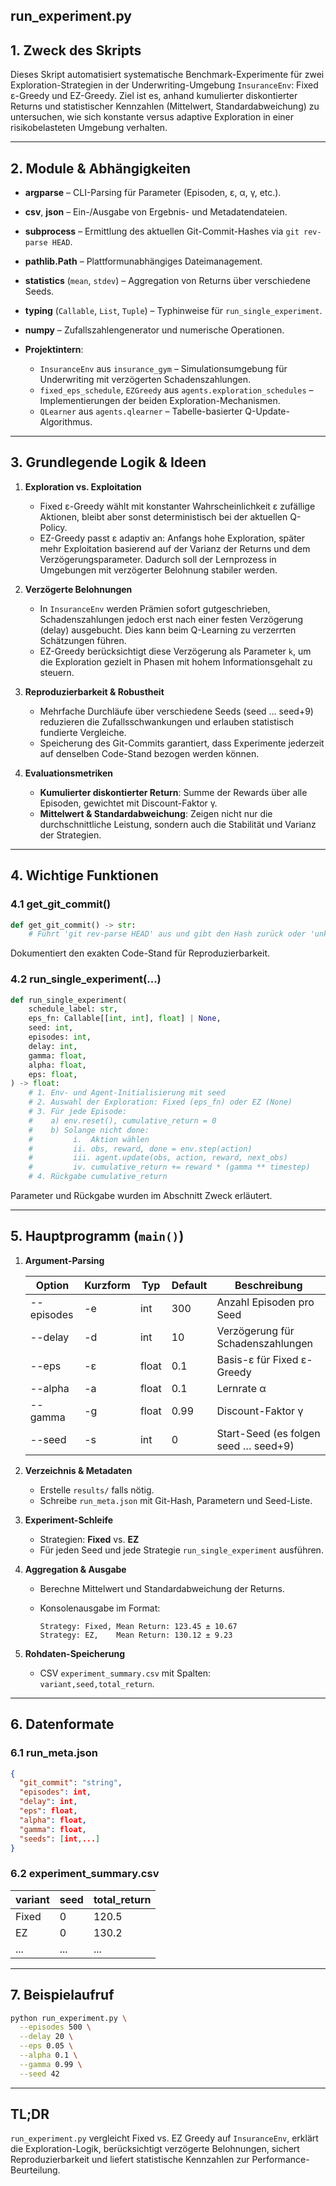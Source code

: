 ## run\_experiment.py

## 1. Zweck des Skripts

Dieses Skript automatisiert systematische Benchmark-Experimente für zwei Exploration-Strategien in der Underwriting-Umgebung `InsuranceEnv`: Fixed ε-Greedy und EZ-Greedy. Ziel ist es, anhand kumulierter diskontierter Returns und statistischer Kennzahlen (Mittelwert, Standardabweichung) zu untersuchen, wie sich konstante versus adaptive Exploration in einer risikobelasteten Umgebung verhalten.

---

## 2. Module & Abhängigkeiten

* **argparse** – CLI-Parsing für Parameter (Episoden, ε, α, γ, etc.).
* **csv**, **json** – Ein-/Ausgabe von Ergebnis- und Metadatendateien.
* **subprocess** – Ermittlung des aktuellen Git-Commit-Hashes via `git rev-parse HEAD`.
* **pathlib.Path** – Plattformunabhängiges Dateimanagement.
* **statistics** (`mean`, `stdev`) – Aggregation von Returns über verschiedene Seeds.
* **typing** (`Callable`, `List`, `Tuple`) – Typhinweise für `run_single_experiment`.
* **numpy** – Zufallszahlengenerator und numerische Operationen.
* **Projektintern**:

  * `InsuranceEnv` aus `insurance_gym` – Simulationsumgebung für Underwriting mit verzögerten Schadenszahlungen.
  * `fixed_eps_schedule`, `EZGreedy` aus `agents.exploration_schedules` – Implementierungen der beiden Exploration-Mechanismen.
  * `QLearner` aus `agents.qlearner` – Tabelle-basierter Q-Update-Algorithmus.

---

## 3. Grundlegende Logik & Ideen

1. **Exploration vs. Exploitation**

   * Fixed ε-Greedy wählt mit konstanter Wahrscheinlichkeit ε zufällige Aktionen, bleibt aber sonst deterministisch bei der aktuellen Q-Policy.
   * EZ-Greedy passt ε adaptiv an: Anfangs hohe Exploration, später mehr Exploitation basierend auf der Varianz der Returns und dem Verzögerungsparameter. Dadurch soll der Lernprozess in Umgebungen mit verzögerter Belohnung stabiler werden.

2. **Verzögerte Belohnungen**

   * In `InsuranceEnv` werden Prämien sofort gutgeschrieben, Schadenszahlungen jedoch erst nach einer festen Verzögerung (delay) ausgebucht. Dies kann beim Q-Learning zu verzerrten Schätzungen führen.
   * EZ-Greedy berücksichtigt diese Verzögerung als Parameter `k`, um die Exploration gezielt in Phasen mit hohem Informationsgehalt zu steuern.

3. **Reproduzierbarkeit & Robustheit**

   * Mehrfache Durchläufe über verschiedene Seeds (seed … seed+9) reduzieren die Zufallsschwankungen und erlauben statistisch fundierte Vergleiche.
   * Speicherung des Git-Commits garantiert, dass Experimente jederzeit auf denselben Code-Stand bezogen werden können.

4. **Evaluationsmetriken**

   * **Kumulierter diskontierter Return**: Summe der Rewards über alle Episoden, gewichtet mit Discount-Faktor γ.
   * **Mittelwert & Standardabweichung**: Zeigen nicht nur die durchschnittliche Leistung, sondern auch die Stabilität und Varianz der Strategien.

---

## 4. Wichtige Funktionen

### 4.1 get\_git\_commit()

```python
def get_git_commit() -> str:
    # Führt 'git rev-parse HEAD' aus und gibt den Hash zurück oder 'unknown'
```

Dokumentiert den exakten Code-Stand für Reproduzierbarkeit.

### 4.2 run\_single\_experiment(...)

```python
def run_single_experiment(
    schedule_label: str,
    eps_fn: Callable[[int, int], float] | None,
    seed: int,
    episodes: int,
    delay: int,
    gamma: float,
    alpha: float,
    eps: float,
) -> float:
    # 1. Env- und Agent-Initialisierung mit seed
    # 2. Auswahl der Exploration: Fixed (eps_fn) oder EZ (None)
    # 3. Für jede Episode:
    #    a) env.reset(), cumulative_return = 0
    #    b) Solange nicht done:
    #         i.  Aktion wählen
    #         ii. obs, reward, done = env.step(action)
    #         iii. agent.update(obs, action, reward, next_obs)
    #         iv. cumulative_return += reward * (gamma ** timestep)
    # 4. Rückgabe cumulative_return
```

Parameter und Rückgabe wurden im Abschnitt Zweck erläutert.

---

## 5. Hauptprogramm (`main()`)

1. **Argument-Parsing**

   | Option     | Kurzform | Typ   | Default | Beschreibung                         |
   | ---------- | -------- | ----- | ------- | ------------------------------------ |
   | --episodes | -e       | int   | 300     | Anzahl Episoden pro Seed             |
   | --delay    | -d       | int   | 10      | Verzögerung für Schadenszahlungen    |
   | --eps      | -ε       | float | 0.1     | Basis-ε für Fixed ε-Greedy           |
   | --alpha    | -a       | float | 0.1     | Lernrate α                           |
   | --gamma    | -g       | float | 0.99    | Discount-Faktor γ                    |
   | --seed     | -s       | int   | 0       | Start-Seed (es folgen seed … seed+9) |

2. **Verzeichnis & Metadaten**

   * Erstelle `results/` falls nötig.
   * Schreibe `run_meta.json` mit Git-Hash, Parametern und Seed-Liste.

3. **Experiment-Schleife**

   * Strategien: **Fixed** vs. **EZ**
   * Für jeden Seed und jede Strategie `run_single_experiment` ausführen.

4. **Aggregation & Ausgabe**

   * Berechne Mittelwert und Standardabweichung der Returns.
   * Konsolenausgabe im Format:

     ```text
     Strategy: Fixed, Mean Return: 123.45 ± 10.67
     Strategy: EZ,    Mean Return: 130.12 ± 9.23
     ```

5. **Rohdaten-Speicherung**

   * CSV `experiment_summary.csv` mit Spalten: `variant,seed,total_return`.

---

## 6. Datenformate

### 6.1 run\_meta.json

```json
{
  "git_commit": "string",
  "episodes": int,
  "delay": int,
  "eps": float,
  "alpha": float,
  "gamma": float,
  "seeds": [int,...]
}
```

### 6.2 experiment\_summary.csv

| variant | seed | total\_return |
| ------- | ---- | ------------- |
| Fixed   | 0    | 120.5         |
| EZ      | 0    | 130.2         |
| ...     | ...  | ...           |

---

## 7. Beispielaufruf

```bash
python run_experiment.py \
  --episodes 500 \
  --delay 20 \
  --eps 0.05 \
  --alpha 0.1 \
  --gamma 0.99 \
  --seed 42
```

---

## TL;DR

`run_experiment.py` vergleicht Fixed vs. EZ Greedy auf `InsuranceEnv`, erklärt die Exploration-Logik, berücksichtigt verzögerte Belohnungen, sichert Reproduzierbarkeit und liefert statistische Kennzahlen zur Performance-Beurteilung.
